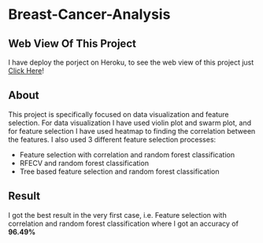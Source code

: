 # Breast-Cancer-Analysis

## Web View Of This Project
I have deploy the porject on Heroku, to see the web view of this project just [Click Here](https://breast-cancer-analysis.herokuapp.com/)!

## About
This project is specifically focused on data visualization and feature selection. For data visualization I have used violin plot and swarm plot, and for feature selection I have used heatmap to finding the correlation between the features.
I also used 3 different feature selection processes:
- Feature selection with correlation and random forest classification
- RFECV and random forest classification
- Tree based feature selection and random forest classification

## Result
I got the best result in the very first case, i.e. Feature selection with correlation and random forest classification where I got an accuracy of **96.49%**
